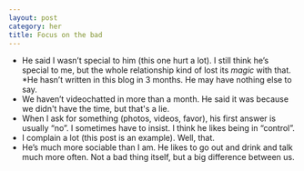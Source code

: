 ```yaml
---
layout: post
category: her
title: Focus on the bad
---
```


* He said I wasn’t special to him (this one hurt a lot).
I still think he’s special to me, but the whole relationship kind of lost its *magic* with that.
*He hasn’t written in this blog in 3 months. 
He may have nothing else to say.
* We haven’t videochatted in more than a month.
He said it was because we didn't have the time, but that's a lie.
* When I ask for something (photos, videos, favor), his first answer is usually “no”.
I sometimes have to insist. I think he likes being in “control”.
* I complain a lot (this post is an example).
Well, that.
* He’s much more sociable than I am. 
He likes to go out and drink and talk much more often. Not a bad thing itself, but a big difference between us.
